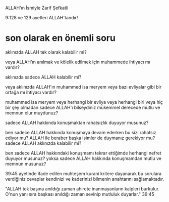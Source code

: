 ALLAH'ın İsmiyle Zarif Şefkatli

9:128 ve 129 ayetleri ALLAH'tandır!

# son olarak en önemli soru

aklınızda ALLAH tek olarak kalabilir mi?

veya ALLAH'ın anılmak ve kölelik edilmek için muhammede ihtiyacı mı vardır?

aklınızda sadece ALLAH kalabilir mi?

veya aklınızda ALLAH'ın muhammed isa meryem veya bazı evliyalar gibi bir ortağa mı ihtiyacı vardır?

muhammed isa meryem veya herhangi bir evliya veya herhangi biri veya hiç bir şey olmadan sadece ALLAH'ı bilseydiniz mükemmel derecede mutlu ve memnun olur muydunuz?

sadece ALLAH hakkında konuşmaktan rahatsızlık duyuyor musunuz?

ben sadece ALLAH hakkında konuşmaya devam ederken bu sizi rahatsız ediyor mu? ALLAH ile beraber başka isimler de duymanız gerekiyor mu? sadece ALLAH aklınızda kalabilir mi?

ben sadece ALLAH hakkındaki konuşmamı tekrar ettiğimde herhangi nefret duyuyor musunuz? yoksa sadece ALLAH hakkında konuşmamdan mutlu ve memnun musunuz?

39:45 ayetinde ifade edilen muhteşem kurani kritere dayanarak bu sorulara verdiğiniz cevaplar kendinizi ve kaderinizi bilmenin anahtarını sağlamaktadır.

"ALLAH tek başına anıldığı zaman ahirete inanmayanların kalpleri burkulur. O'nun yanı sıra başkası anıldığı zaman sevinip mutluluk duyarlar." 39:45
